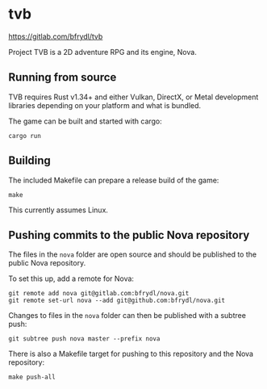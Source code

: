 # tvb

https://gitlab.com/bfrydl/tvb

Project TVB is a 2D adventure RPG and its engine, Nova.

## Running from source

TVB requires Rust v1.34+ and either Vulkan, DirectX, or Metal development
libraries depending on your platform and what is bundled.

The game can be built and started with cargo:

    cargo run

## Building

The included Makefile can prepare a release build of the game:

    make

This currently assumes Linux.

## Pushing commits to the public Nova repository

The files in the `nova` folder are open source and should be published to the
public Nova repository.

To set this up, add a remote for Nova:

    git remote add nova git@gitlab.com:bfrydl/nova.git
    git remote set-url nova --add git@github.com:bfrydl/nova.git

Changes to files in the `nova` folder can then be published with a subtree push:

    git subtree push nova master --prefix nova

There is also a Makefile target for pushing to this repository and the Nova
repository:

    make push-all
